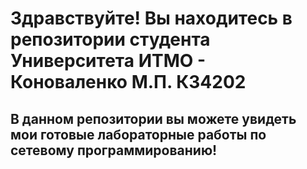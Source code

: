 # Здравствуйте! Вы находитесь в репозитории студента Университета ИТМО - Коноваленко М.П. К34202

## В данном репозитории вы можете увидеть мои готовые лабораторные работы по сетевому программированию!
